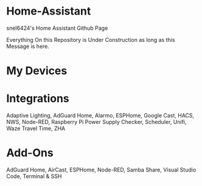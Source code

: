 # Home-Assistant
snel6424's Home Assistant Github Page

Everything On this Repository is Under Construction as long as this Message is here.

# My Devices

# Integrations
Adaptive Lighting,
AdGuard Home,
Alarmo,
ESPHome,
Google Cast,
HACS,
NWS,
Node-RED,
Raspberry Pi Power Supply Checker,
Scheduler,
Unifi,
Waze Travel Time,
ZHA

# Add-Ons
AdGuard Home,
AirCast,
ESPHome,
Node-RED,
Samba Share,
Visual Studio Code,
Terminal & SSH
